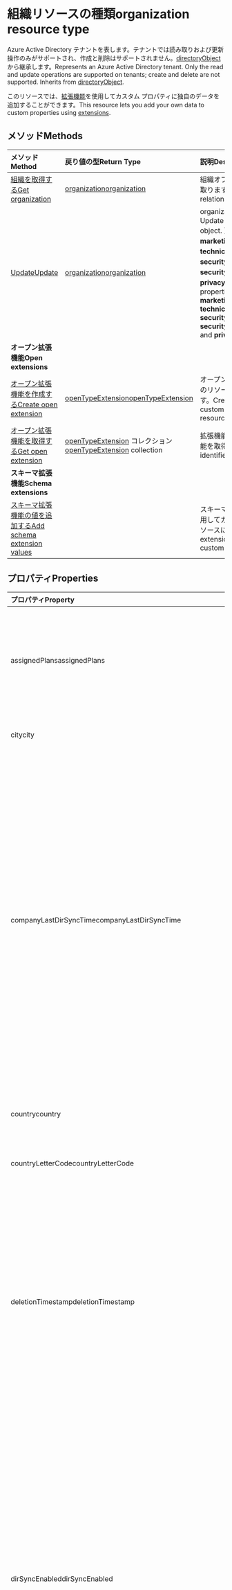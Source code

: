 # <a name="organization-resource-type"></a><span data-ttu-id="cf768-101">組織リソースの種類</span><span class="sxs-lookup"><span data-stu-id="cf768-101">organization resource type</span></span>

<span data-ttu-id="cf768-p101">Azure Active Directory テナントを表します。テナントでは読み取りおよび更新操作のみがサポートされ、作成と削除はサポートされません。[directoryObject](directoryobject.md) から継承します。</span><span class="sxs-lookup"><span data-stu-id="cf768-p101">Represents an Azure Active Directory tenant. Only the read and update operations are supported on tenants; create and delete are not supported. Inherits from [directoryObject](directoryobject.md).</span></span>

<span data-ttu-id="cf768-105">このリソースでは、[拡張機能](../../../concepts/extensibility_overview.md)を使用してカスタム プロパティに独自のデータを追加することができます。</span><span class="sxs-lookup"><span data-stu-id="cf768-105">This resource lets you add your own data to custom properties using [extensions](../../../concepts/extensibility_overview.md).</span></span>


## <a name="methods"></a><span data-ttu-id="cf768-106">メソッド</span><span class="sxs-lookup"><span data-stu-id="cf768-106">Methods</span></span>

| <span data-ttu-id="cf768-107">メソッド</span><span class="sxs-lookup"><span data-stu-id="cf768-107">Method</span></span>       | <span data-ttu-id="cf768-108">戻り値の型</span><span class="sxs-lookup"><span data-stu-id="cf768-108">Return Type</span></span>  |<span data-ttu-id="cf768-109">説明</span><span class="sxs-lookup"><span data-stu-id="cf768-109">Description</span></span>|
|:---------------|:--------|:----------|
|[<span data-ttu-id="cf768-110">組織を取得する</span><span class="sxs-lookup"><span data-stu-id="cf768-110">Get organization</span></span>](../api/organization_get.md) | [<span data-ttu-id="cf768-111">organization</span><span class="sxs-lookup"><span data-stu-id="cf768-111">organization</span></span>](organization.md) |<span data-ttu-id="cf768-112">組織オブジェクトのプロパティと関係を読み取ります。</span><span class="sxs-lookup"><span data-stu-id="cf768-112">Read properties and relationships of organization object.</span></span>|
|[<span data-ttu-id="cf768-113">Update</span><span class="sxs-lookup"><span data-stu-id="cf768-113">Update</span></span>](../api/organization_update.md) | [<span data-ttu-id="cf768-114">organization</span><span class="sxs-lookup"><span data-stu-id="cf768-114">organization</span></span>](organization.md)  |<span data-ttu-id="cf768-115">organization オブジェクトを更新します。</span><span class="sxs-lookup"><span data-stu-id="cf768-115">Update the properties of a organization object.</span></span> <span data-ttu-id="cf768-116">更新できるプロパティは、**marketingNotificationMails**、**technicalNotificationMails**、**securityComplianceNotificationMails**、**securityComplianceNotificationPhones**、**privacyProfile** のみです。</span><span class="sxs-lookup"><span data-stu-id="cf768-116">The only properties that can be updated are: **marketingNotificationMails**, **technicalNotificationMails**, **securityComplianceNotificationMails**, **securityComplianceNotificationPhones** and **privacyProfile**.</span></span> |
|<span data-ttu-id="cf768-117">**オープン拡張機能**</span><span class="sxs-lookup"><span data-stu-id="cf768-117">**Open extensions**</span></span>| | ||<span data-ttu-id="cf768-118">**オープン拡張機能**</span><span class="sxs-lookup"><span data-stu-id="cf768-118">**Open extensions**</span></span>| | |
|[<span data-ttu-id="cf768-119">オープン拡張機能を作成する</span><span class="sxs-lookup"><span data-stu-id="cf768-119">Create open extension</span></span>](../api/opentypeextension_post_opentypeextension.md) |[<span data-ttu-id="cf768-120">openTypeExtension</span><span class="sxs-lookup"><span data-stu-id="cf768-120">openTypeExtension</span></span>](opentypeextension.md)| <span data-ttu-id="cf768-121">オープン拡張機能を作成し、新規または既存のリソースにカスタム プロパティを追加します。</span><span class="sxs-lookup"><span data-stu-id="cf768-121">Create an open extension and add custom properties to a new or existing resource.</span></span>|
|[<span data-ttu-id="cf768-122">オープン拡張機能を取得する</span><span class="sxs-lookup"><span data-stu-id="cf768-122">Get open extension</span></span>](../api/opentypeextension_get.md) |<span data-ttu-id="cf768-123">[openTypeExtension](opentypeextension.md) コレクション</span><span class="sxs-lookup"><span data-stu-id="cf768-123">[openTypeExtension](opentypeextension.md) collection</span></span>| <span data-ttu-id="cf768-124">拡張機能の名前で識別されるオープン拡張機能を取得します。</span><span class="sxs-lookup"><span data-stu-id="cf768-124">Get an open extension identified by the extension name.</span></span>|
|<span data-ttu-id="cf768-125">**スキーマ拡張機能**</span><span class="sxs-lookup"><span data-stu-id="cf768-125">**Schema extensions**</span></span>| | |
|[<span data-ttu-id="cf768-126">スキーマ拡張機能の値を追加する</span><span class="sxs-lookup"><span data-stu-id="cf768-126">Add schema extension values</span></span>](../../../concepts/extensibility_schema_groups.md) || <span data-ttu-id="cf768-127">スキーマ拡張機能の定義を作成し、それを使用してカスタマイズされた種類のデータをリソースに追加します。</span><span class="sxs-lookup"><span data-stu-id="cf768-127">Create a schema extension definition and then use it to add custom typed data to a resource.</span></span>|

## <a name="properties"></a><span data-ttu-id="cf768-128">プロパティ</span><span class="sxs-lookup"><span data-stu-id="cf768-128">Properties</span></span>

| <span data-ttu-id="cf768-129">プロパティ</span><span class="sxs-lookup"><span data-stu-id="cf768-129">Property</span></span>                             | <span data-ttu-id="cf768-130">型</span><span class="sxs-lookup"><span data-stu-id="cf768-130">Type</span></span>                                                              | <span data-ttu-id="cf768-131">説明</span><span class="sxs-lookup"><span data-stu-id="cf768-131">Description</span></span>                                                                                                                                                                                                                                                                          |
|:-------------------------------------|:------------------------------------------------------------------|:-------------------------------------------------------------------------------------------------------------------------------------------------------------------------------------------------------------------------------------------------------------------------------------|
| <span data-ttu-id="cf768-132">assignedPlans</span><span class="sxs-lookup"><span data-stu-id="cf768-132">assignedPlans</span></span>                        | <span data-ttu-id="cf768-133">[assignedPlan](assignedplan.md) コレクション</span><span class="sxs-lookup"><span data-stu-id="cf768-133">[assignedPlan](assignedplan.md) collection</span></span>                        | <span data-ttu-id="cf768-p103">テナントに関連付けられているサービス プランのコレクション。null 許容ではありません。</span><span class="sxs-lookup"><span data-stu-id="cf768-p103">The collection of service plans associated with the tenant. Not nullable.</span></span>                                                                                                                                                                                                            |
| <span data-ttu-id="cf768-136">city</span><span class="sxs-lookup"><span data-stu-id="cf768-136">city</span></span>                                 | <span data-ttu-id="cf768-137">String</span><span class="sxs-lookup"><span data-stu-id="cf768-137">String</span></span>                                                            | <span data-ttu-id="cf768-138">組織の住所の市区町村名</span><span class="sxs-lookup"><span data-stu-id="cf768-138">City name of the address for the organization</span></span>                                                                                                                                                                                                                                        |
| <span data-ttu-id="cf768-139">companyLastDirSyncTime</span><span class="sxs-lookup"><span data-stu-id="cf768-139">companyLastDirSyncTime</span></span>               | <span data-ttu-id="cf768-140">DateTimeOffset</span><span class="sxs-lookup"><span data-stu-id="cf768-140">DateTimeOffset</span></span>                                                    | <span data-ttu-id="cf768-p104">テナントがオンプレミスのディレクトリと最後に同期した日時。Timestamp 型は、ISO 8601 形式を使用して日付と時刻の情報を表し、必ず UTC 時間です。たとえば、2014 年 1 月 1 日午前 0 時 (UTC) は、次のようになります。`'2014-01-01T00:00:00Z'`</span><span class="sxs-lookup"><span data-stu-id="cf768-p104">The time and date at which the tenant was last synced with the on-premise directory.The Timestamp type represents date and time information using ISO 8601 format and is always in UTC time. For example, midnight UTC on Jan 1, 2014 would look like this: `'2014-01-01T00:00:00Z'`</span></span> |
| <span data-ttu-id="cf768-143">country</span><span class="sxs-lookup"><span data-stu-id="cf768-143">country</span></span>                              | <span data-ttu-id="cf768-144">String</span><span class="sxs-lookup"><span data-stu-id="cf768-144">String</span></span>                                                            | <span data-ttu-id="cf768-145">組織の住所の国/地域名</span><span class="sxs-lookup"><span data-stu-id="cf768-145">Country/region name of the address for the organization</span></span>                                                                                                                                                                                                                                     |
| <span data-ttu-id="cf768-146">countryLetterCode</span><span class="sxs-lookup"><span data-stu-id="cf768-146">countryLetterCode</span></span>                    | <span data-ttu-id="cf768-147">String</span><span class="sxs-lookup"><span data-stu-id="cf768-147">String</span></span>                                                            | <span data-ttu-id="cf768-148">組織の国/地域の略称</span><span class="sxs-lookup"><span data-stu-id="cf768-148">Country/region abbreviation for the organization</span></span>                                                                                                                                                                                                                                            |
| <span data-ttu-id="cf768-149">deletionTimestamp</span><span class="sxs-lookup"><span data-stu-id="cf768-149">deletionTimestamp</span></span>                    | <span data-ttu-id="cf768-150">DateTimeOffset</span><span class="sxs-lookup"><span data-stu-id="cf768-150">DateTimeOffset</span></span>                                                    | <span data-ttu-id="cf768-p105">Timestamp 型は、ISO 8601 形式を使用して日付と時刻の情報を表し、必ず UTC 時間です。たとえば、2014 年 1 月 1 日午前 0 時 (UTC) は、次のようになります。`'2014-01-01T00:00:00Z'`</span><span class="sxs-lookup"><span data-stu-id="cf768-p105">The Timestamp type represents date and time information using ISO 8601 format and is always in UTC time. For example, midnight UTC on Jan 1, 2014 would look like this: `'2014-01-01T00:00:00Z'`</span></span>                                                                                     |
| <span data-ttu-id="cf768-153">dirSyncEnabled</span><span class="sxs-lookup"><span data-stu-id="cf768-153">dirSyncEnabled</span></span>                       | <span data-ttu-id="cf768-154">Boolean</span><span class="sxs-lookup"><span data-stu-id="cf768-154">Boolean</span></span>                                                           | <span data-ttu-id="cf768-155">このオブジェクトがオンプレミスのディレクトリから同期される場合は **true**。このオブジェクトが最初にオンプレミスのディレクトリから同期されていて、今後は同期されない場合は **false**。このオブジェクトがオンプレミスのディレクトリから一度も同期されたことがない場合は **null** (既定値)。</span><span class="sxs-lookup"><span data-stu-id="cf768-155">**true** if this object is synced from an on-premises directory; **false** if this object was originally synced from an on-premises directory but is no longer synced; **null** if this object has never been synced from an on-premises directory (default).</span></span>                        |
| <span data-ttu-id="cf768-156">displayName</span><span class="sxs-lookup"><span data-stu-id="cf768-156">displayName</span></span>                          | <span data-ttu-id="cf768-157">String</span><span class="sxs-lookup"><span data-stu-id="cf768-157">String</span></span>                                                            | <span data-ttu-id="cf768-158">テナントの表示名。</span><span class="sxs-lookup"><span data-stu-id="cf768-158">The display name for the tenant.</span></span>                                                                                                                                                                                                                                                     |
| <span data-ttu-id="cf768-159">id</span><span class="sxs-lookup"><span data-stu-id="cf768-159">id</span></span>                                   | <span data-ttu-id="cf768-160">String</span><span class="sxs-lookup"><span data-stu-id="cf768-160">String</span></span>                                                            | <span data-ttu-id="cf768-p106">テナントの一意識別子。[directoryObject](directoryobject.md) から継承されます。キー。null 許容ではありません。読み取り専用です。</span><span class="sxs-lookup"><span data-stu-id="cf768-p106">The unique identifier for the tenant. Inherited from [directoryObject](directoryobject.md). Key. Not nullable. Read-only.</span></span>                                                                                                                                                            |
| <span data-ttu-id="cf768-166">marketingNotificationEmails</span><span class="sxs-lookup"><span data-stu-id="cf768-166">marketingNotificationEmails</span></span>          | <span data-ttu-id="cf768-167">String collection</span><span class="sxs-lookup"><span data-stu-id="cf768-167">String collection</span></span>                                                 | <span data-ttu-id="cf768-168">null 許容ではありません。</span><span class="sxs-lookup"><span data-stu-id="cf768-168">Not nullable.</span></span>                                                                                                                                                                                                                                                                        |
| <span data-ttu-id="cf768-169">objectType</span><span class="sxs-lookup"><span data-stu-id="cf768-169">objectType</span></span>                           | <span data-ttu-id="cf768-170">String</span><span class="sxs-lookup"><span data-stu-id="cf768-170">String</span></span>                                                            | <span data-ttu-id="cf768-p107">オブジェクトの種類を識別する文字列です。テナントの場合、値は常に「会社」です。</span><span class="sxs-lookup"><span data-stu-id="cf768-p107">A string that identifies the object type. For tenants the value is always “Company”.</span></span>                                                                                                                                                                                                 |
| <span data-ttu-id="cf768-173">postalCode</span><span class="sxs-lookup"><span data-stu-id="cf768-173">postalCode</span></span>                           | <span data-ttu-id="cf768-174">String</span><span class="sxs-lookup"><span data-stu-id="cf768-174">String</span></span>                                                            | <span data-ttu-id="cf768-175">組織の住所の郵便番号</span><span class="sxs-lookup"><span data-stu-id="cf768-175">Postal code of the address for the organization</span></span>                                                                                                                                                                                                                                      |
| <span data-ttu-id="cf768-176">preferredLanguage</span><span class="sxs-lookup"><span data-stu-id="cf768-176">preferredLanguage</span></span>                    | <span data-ttu-id="cf768-177">String</span><span class="sxs-lookup"><span data-stu-id="cf768-177">String</span></span>                                                            | <span data-ttu-id="cf768-178">組織の優先言語。</span><span class="sxs-lookup"><span data-stu-id="cf768-178">The preferred language for the organization.</span></span> <span data-ttu-id="cf768-179">ISO 639-1 コードに従う必要があります (例: "en")。</span><span class="sxs-lookup"><span data-stu-id="cf768-179">Should follow ISO 639-1 Code; for example "en".</span></span>                                                                                                                                                                                         |
| <span data-ttu-id="cf768-180">privacyProfile</span><span class="sxs-lookup"><span data-stu-id="cf768-180">privacyProfile</span></span>                       | [<span data-ttu-id="cf768-181">privacyProfile</span><span class="sxs-lookup"><span data-stu-id="cf768-181">privacyProfile</span></span>](privacyprofile.md)                               | <span data-ttu-id="cf768-182">組織のプライバシー プロファイル。</span><span class="sxs-lookup"><span data-stu-id="cf768-182">The privacy profile of an organization.</span></span>                                                                                                                                                                                                                                              |
| <span data-ttu-id="cf768-183">provisionedPlans</span><span class="sxs-lookup"><span data-stu-id="cf768-183">provisionedPlans</span></span>                     | <span data-ttu-id="cf768-184">[ProvisionedPlan](provisionedplan.md) コレクション</span><span class="sxs-lookup"><span data-stu-id="cf768-184">[ProvisionedPlan](provisionedplan.md) collection</span></span>                  | <span data-ttu-id="cf768-185">null 許容ではありません。</span><span class="sxs-lookup"><span data-stu-id="cf768-185">Not nullable.</span></span>                                                                                                                                                                                                                                                                        |
| <span data-ttu-id="cf768-186">provisioningErrors</span><span class="sxs-lookup"><span data-stu-id="cf768-186">provisioningErrors</span></span>                   | <span data-ttu-id="cf768-187">ProvisioningError コレクション</span><span class="sxs-lookup"><span data-stu-id="cf768-187">ProvisioningError collection</span></span>                                      | <span data-ttu-id="cf768-188">null 許容ではありません。</span><span class="sxs-lookup"><span data-stu-id="cf768-188">Not nullable.</span></span>                                                                                                                                                                                                                                                                        |
| <span data-ttu-id="cf768-189">securityComplianceNotificationMails</span><span class="sxs-lookup"><span data-stu-id="cf768-189">securityComplianceNotificationMails</span></span>  | <span data-ttu-id="cf768-190">String collection</span><span class="sxs-lookup"><span data-stu-id="cf768-190">String collection</span></span>                                                 |                                                                                                                                                                                                                                                                                      |
| <span data-ttu-id="cf768-191">securityComplianceNotificationPhones</span><span class="sxs-lookup"><span data-stu-id="cf768-191">securityComplianceNotificationPhones</span></span> | <span data-ttu-id="cf768-192">String collection</span><span class="sxs-lookup"><span data-stu-id="cf768-192">String collection</span></span>                                                 |                                                                                                                                                                                                                                                                                      |
| <span data-ttu-id="cf768-193">state</span><span class="sxs-lookup"><span data-stu-id="cf768-193">state</span></span>                                | <span data-ttu-id="cf768-194">String</span><span class="sxs-lookup"><span data-stu-id="cf768-194">String</span></span>                                                            | <span data-ttu-id="cf768-195">組織の住所の都道府県名</span><span class="sxs-lookup"><span data-stu-id="cf768-195">State name of the address for the organization</span></span>                                                                                                                                                                                                                                       |
| <span data-ttu-id="cf768-196">street</span><span class="sxs-lookup"><span data-stu-id="cf768-196">street</span></span>                               | <span data-ttu-id="cf768-197">String</span><span class="sxs-lookup"><span data-stu-id="cf768-197">String</span></span>                                                            | <span data-ttu-id="cf768-198">組織の住所の番地</span><span class="sxs-lookup"><span data-stu-id="cf768-198">Street name of the address for organization</span></span>                                                                                                                                                                                                                                          |
| <span data-ttu-id="cf768-199">technicalNotificationMails</span><span class="sxs-lookup"><span data-stu-id="cf768-199">technicalNotificationMails</span></span>           | <span data-ttu-id="cf768-200">String collection</span><span class="sxs-lookup"><span data-stu-id="cf768-200">String collection</span></span>                                                 | <span data-ttu-id="cf768-201">null 許容ではありません。</span><span class="sxs-lookup"><span data-stu-id="cf768-201">Not nullable.</span></span>                                                                                                                                                                                                                                                                        |
| <span data-ttu-id="cf768-202">telephoneNumber</span><span class="sxs-lookup"><span data-stu-id="cf768-202">telephoneNumber</span></span>                      | <span data-ttu-id="cf768-203">String</span><span class="sxs-lookup"><span data-stu-id="cf768-203">String</span></span>                                                            | <span data-ttu-id="cf768-204">組織の電話番号</span><span class="sxs-lookup"><span data-stu-id="cf768-204">Telephone number for the organization</span></span>                                                                                                                                                                                                                                                |
| <span data-ttu-id="cf768-205">verifiedDomains</span><span class="sxs-lookup"><span data-stu-id="cf768-205">verifiedDomains</span></span>                      | <span data-ttu-id="cf768-206">[VerifiedDomain](verifieddomain.md) コレクション</span><span class="sxs-lookup"><span data-stu-id="cf768-206">[VerifiedDomain](verifieddomain.md) collection</span></span>                    | <span data-ttu-id="cf768-p109">このテナントに関連付けられているドメインのコレクション。null 許容ではありません。</span><span class="sxs-lookup"><span data-stu-id="cf768-p109">The collection of domains associated with this tenant. Not nullable.</span></span>                                                                                                                                                                                                                 |

## <a name="relationships"></a><span data-ttu-id="cf768-209">関係</span><span class="sxs-lookup"><span data-stu-id="cf768-209">Relationships</span></span>
| <span data-ttu-id="cf768-210">リレーションシップ</span><span class="sxs-lookup"><span data-stu-id="cf768-210">Relationship</span></span> | <span data-ttu-id="cf768-211">型</span><span class="sxs-lookup"><span data-stu-id="cf768-211">Type</span></span>   |<span data-ttu-id="cf768-212">説明</span><span class="sxs-lookup"><span data-stu-id="cf768-212">Description</span></span>|
|:---------------|:--------|:----------|
|<span data-ttu-id="cf768-213">extensions</span><span class="sxs-lookup"><span data-stu-id="cf768-213">extensions</span></span>|<span data-ttu-id="cf768-214">[extension](extension.md) コレクション</span><span class="sxs-lookup"><span data-stu-id="cf768-214">[extension](extension.md) collection</span></span>|<span data-ttu-id="cf768-p110">組織に対して定義されているオープン拡張機能のコレクション。読み取り専用です。Null 許容型。</span><span class="sxs-lookup"><span data-stu-id="cf768-p110">The collection of open extensions defined for the organization. Read-only. Nullable.</span></span>|

## <a name="json-representation"></a><span data-ttu-id="cf768-218">JSON 表記</span><span class="sxs-lookup"><span data-stu-id="cf768-218">JSON representation</span></span>

<span data-ttu-id="cf768-219">以下は、リソースの JSON 表記です</span><span class="sxs-lookup"><span data-stu-id="cf768-219">Here is a JSON representation of the resource</span></span>

<!-- {
  "blockType": "resource",
  "optionalProperties": [
    "extensions"
  ],
  "keyProperty": "id",
  "@odata.type": "microsoft.graph.organization"
}-->

```json
{
  "assignedPlans": [{"@odata.type": "microsoft.graph.assignedPlan"}],
  "businessPhones": ["string"],
  "city": "string",
  "country": "string",
  "countryLetterCode": "string",
  "displayName": "string",
  "id": "string (identifier)",
  "marketingNotificationEmails": ["string"],
  "onPremisesLastSyncDateTime": "String (timestamp)",
  "onPremisesSyncEnabled": true,
  "postalCode": "string",
  "preferredLanguage": "string",
  "privacyProfile": {"@odata.type": "microsoft.graph.privacyProfile"},
  "provisionedPlans": [{"@odata.type": "microsoft.graph.provisionedPlan"}],
  "securityComplianceNotificationMails": ["string"],
  "securityComplianceNotificationPhones": ["string"],
  "state": "string",
  "street": "string",
  "technicalNotificationMails": ["string"],
  "verifiedDomains": [{"@odata.type": "microsoft.graph.verifiedDomain"}]
}

```

## <a name="see-also"></a><span data-ttu-id="cf768-220">関連項目</span><span class="sxs-lookup"><span data-stu-id="cf768-220">See also</span></span>

- [<span data-ttu-id="cf768-221">拡張機能を使用してカスタム データをリソースに追加する</span><span class="sxs-lookup"><span data-stu-id="cf768-221">Add custom data to resources using extensions</span></span>](../../../concepts/extensibility_overview.md)
- [<span data-ttu-id="cf768-222">オープン拡張機能を使用してカスタム データをユーザーに追加する</span><span class="sxs-lookup"><span data-stu-id="cf768-222">Add custom data to users using open extensions</span></span>](../../../concepts/extensibility_open_users.md)
- [<span data-ttu-id="cf768-223">スキーマ拡張機能を使用したグループへのカスタム データの追加</span><span class="sxs-lookup"><span data-stu-id="cf768-223">Add custom data to groups using schema extensions</span></span>](../../../concepts/extensibility_schema_groups.md)

<!-- uuid: 8fcb5dbc-d5aa-4681-8e31-b001d5168d79
2015-10-25 14:57:30 UTC -->
<!-- {
  "type": "#page.annotation",
  "description": "organization resource",
  "keywords": "",
  "section": "documentation",
  "tocPath": ""
}-->
